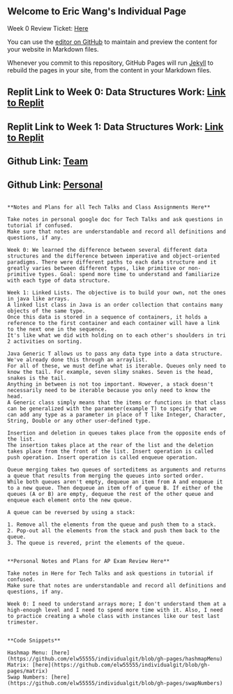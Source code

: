 ## Welcome to Eric Wang's Individual Page

Week 0 Review Ticket: [Here](https://github.com/gracele246/theshop/issues/1)

You can use the [editor on GitHub](https://github.com/elw55555/individualgit/edit/gh-pages/index.md) to maintain and preview the content for your website in Markdown files.

Whenever you commit to this repository, GitHub Pages will run [Jekyll](https://jekyllrb.com/) to rebuild the pages in your site, from the content in your Markdown files.

## Replit Link to Week 0: Data Structures Work: [Link to Replit](https://replit.com/@elw55555/pagesjava-2#src/Menu.java)
## Replit Link to Week 1: Data Structures Work: [Link to Replit](https://replit.com/@elw55555/ericchallenge1)
## Github Link: [Team](https://github.com/gracele246/theshop)
## Github Link: [Personal](https://github.com/elw55555/individualgit)

```

**Notes and Plans for all Tech Talks and Class Assignments Here**

Take notes in personal google doc for Tech Talks and ask questions in tutorial if confused.
Make sure that notes are understandable and record all definitions and questions, if any.

Week 0: We learned the difference between several different data structures and the difference between imperative and object-oriented paradigms. There were different paths to each data structure and it greatly varies between different types, like primitive or non-primitive types. Goal: spend more time to understand and familiarize with each type of data structure.

Week 1: Linked Lists. The objective is to build your own, not the ones in java like arrays.
A linked list class in Java is an order collection that contains many objects of the same type.
Once this data is stored in a sequence of containers, it holds a reference to the first container and each container will have a link to the next one in the sequence. 
It's like what we did with holding on to each other's shoulders in tri 2 activities on sorting.

Java Generic T allows us to pass any data type into a data structure. We've already done this through an arraylist.
For all of these, we must define what is iterable. Queues only need to know the tail. For example, seven slimy snakes. Seven is the head, snakes is the tail. 
Anything in between is not too important. However, a stack doesn't necessarily need to be iterable because you only need to know the head.
A Generic class simply means that the items or functions in that class can be generalized with the parameter(example T) to specify that we can add any type as a parameter in place of T like Integer, Character, String, Double or any other user-defined type.

Insertion and deletion in queues takes place from the opposite ends of the list.
The insertion takes place at the rear of the list and the deletion takes place from the front of the list. Insert operation is called push operation. Insert operation is called enqueue operation.

Queue merging takes two queues of sorteditems as arguments and returns a queue that results from merging the queues into sorted order.
While both queues aren't empty, dequeue an item from A and enqueue it to a new queue. Then dequeue an item off of queue B. If either of the queues (A or B) are empty, dequeue the rest of the other queue and enqueue each element onto the new queue.

A queue can be reversed by using a stack:

1. Remove all the elements from the queue and push them to a stack.
2. Pop-out all the elements from the stack and push them back to the queue.
3. The queue is revered, print the elements of the queue.

```
```

**Personal Notes and Plans for AP Exam Review Here**

Take notes in Here for Tech Talks and ask questions in tutorial if confused.
Make sure that notes are understandable and record all definitions and questions, if any.

Week 0: I need to understand arrays more; I don't understand them at a high-enough level and I need to spend more time with it. Also, I need to practice creating a whole class with instances like our test last trimester.

```
```

**Code Snippets**

Hashmap Menu: [here](https://github.com/elw55555/individualgit/blob/gh-pages/hashmapMenu)
Matrix: [here](https://github.com/elw55555/individualgit/blob/gh-pages/matrix)
Swap Numbers: [here](https://github.com/elw55555/individualgit/blob/gh-pages/swapNumbers)

```
